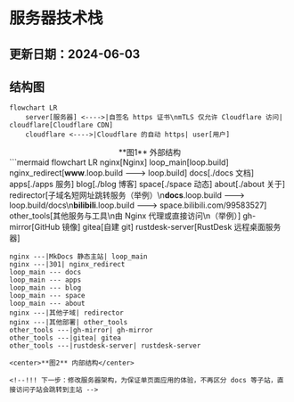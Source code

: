 # 服务器技术栈
更新日期：2024-06-03
 ---
## 结构图

```mermaid
flowchart LR
    server[服务器] <---->|自签名 https 证书\nmTLS 仅允许 Cloudflare 访问| cloudflare[Cloudflare CDN]
    cloudflare <---->|Cloudflare 的自动 https| user[用户]
```
<center>**图1** 外部结构</center>
```mermaid
flowchart LR
    nginx[Nginx]
    loop_main[loop.build]
    nginx_redirect[<b>www</b>.loop.build 🡒 loop.build]
    docs[./docs 文档]
    apps[./apps 服务]
    blog[./blog 博客]
    space[./space 动态]
    about[./about 关于]
    redirector[子域名短网址跳转服务（举例）\n<b>docs</b>.loop.build 🡒 loop.build/docs\n<b>bilibili</b>.loop.build 🡒 space.bilibili.com/99583527]
    other_tools[其他服务与工具\n由 Nginx 代理或直接访问\n（举例）]
    gh-mirror[GitHub 镜像]
    gitea[自建 git]
    rustdesk-server[RustDesk 远程桌面服务器]

    nginx ---|MkDocs 静态主站| loop_main
    nginx ---|301| nginx_redirect
    loop_main --- docs
    loop_main --- apps
    loop_main --- blog
    loop_main --- space
    loop_main --- about
    nginx ---|其他子域| redirector
    nginx ---|其他部署| other_tools
    other_tools ---|gh-mirror| gh-mirror
    other_tools ---|gitea| gitea
    other_tools ---|rustdesk-server| rustdesk-server
```
<center>**图2** 内部结构</center>

<!--!!! 下一步：修改服务器架构，为保证单页面应用的体验，不再区分 docs 等子站，直接访问子站会跳转到主站 -->

